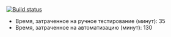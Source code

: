[![Build status](https://ci.appveyor.com/api/projects/status/bp777r0yjd0aavnt/branch/master?svg=true)](https://ci.appveyor.com/project/RushanZur/hw-testmode/branch/master)

* Время, затраченное на ручное тестирование (минут): 35
* Время, затраченное на автоматизацию (минут): 130